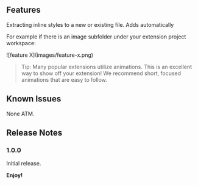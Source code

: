 ## Features

Extracting inline styles to a new or existing file. Adds automatically

For example if there is an image subfolder under your extension project workspace:

\!\[feature X\]\(images/feature-x.png\)

> Tip: Many popular extensions utilize animations. This is an excellent way to show off your extension! We recommend short, focused animations that are easy to follow.

## Known Issues

None ATM.

## Release Notes

### 1.0.0

Initial release.

**Enjoy!**
